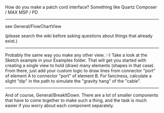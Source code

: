 How do you make a patch cord interface? Something like Quartz Composer / MAX MSP / PD

----

see General/FlowChartView 

(please search the wiki before asking questions about things that already exist.)

----

Probably the same way you make any other view. :-) Take a look at the Sketch example in your Examples folder. That will get you started with creating a single view to hold (draw) many elements (shapes in that case). From there, just add your custom logic to draw lines from connector "port" of element A to connector "port" of element B. For fanciness, calculate a slight "dip" in the path to simulate the "gravity hang" of the "cable".

----
And of course, General/BreakItDown. There are a lot of smaller components that have to come together to make such a thing, and the task is much easier if you worry about each component separately.
